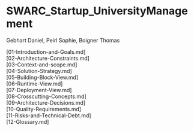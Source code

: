 # SWARC_Startup_UniversityManagement

Gebhart Daniel, Peirl Sophie, Boigner Thomas

[01-Introduction-and-Goals.md]  
[02-Architecture-Constraints.md]  
[03-Context-and-scope.md]  
[04-Solution-Strategy.md]  
[05-Building-Block-View.md]  
[06-Runtime-View.md]  
[07-Deployment-View.md]  
[08-Crosscutting-Concepts.md]  
[09-Architecture-Decisions.md]  
[10-Quality-Requirements.md]  
[11-Risks-and-Technical-Debt.md]  
[12-Glossary.md]